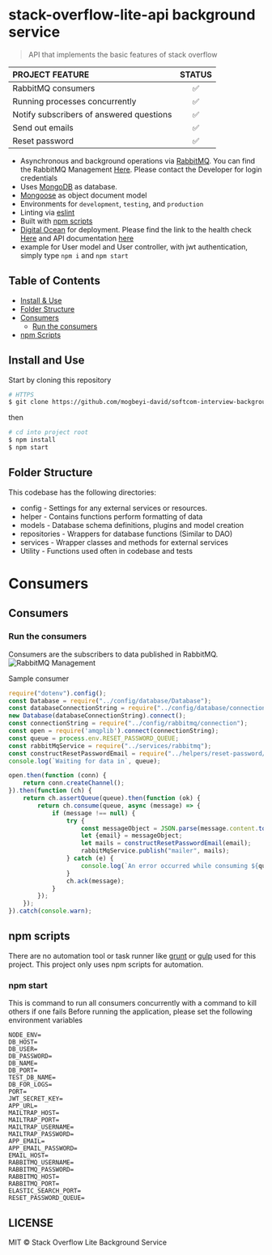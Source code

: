 # stack-overflow-lite-api background service
> API that implements the basic features of stack overflow


| PROJECT FEATURE | STATUS   |
| :---         |     :---:         | 
| RabbitMQ consumers     | :white_check_mark:| 
| Running processes concurrently     | :white_check_mark:| 
| Notify subscribers of answered questions     | :white_check_mark:| 
| Send out emails     | :white_check_mark:| 
| Reset password     | :white_check_mark:|  


- Asynchronous and background operations via [RabbitMQ](https://www.rabbitmq.com/uri-spec.html). You can find the RabbitMQ Management [Here](http://178.128.153.181:15672/#/). Please contact the Developer for login credentials
- Uses [MongoDB](https://www.mongodb.com) as database.
- [Mongoose](https://mongoosejs.com) as object document model
- Environments for `development`, `testing`, and `production`
- Linting via [eslint](https://github.com/eslint/eslint)
- Built with [npm scripts](#npm-scripts)
- [Digital Ocean](https://digitalocean.com) for deployment. Please find the link to the health check [Here](http://206.189.227.235/health-check) and API documentation [here](http://206.189.227.235/api-docs)
- example for User model and User controller, with jwt authentication, simply type `npm i` and `npm start`

## Table of Contents

- [Install & Use](#install-and-use)
- [Folder Structure](#folder-structure)
- [Consumers](#consumers)
  - [Run the consumers](#run-the-consumers)
- [npm Scripts](#npm-scripts)

## Install and Use

Start by cloning this repository

```sh
# HTTPS
$ git clone https://github.com/mogbeyi-david/softcom-interview-background-service.git
```

then

```sh
# cd into project root
$ npm install
$ npm start
```

## Folder Structure

This codebase has the following directories:

- config - Settings for any external services or resources.
- helper - Contains functions perform formatting of data
- models - Database schema definitions, plugins and model creation
- repositories - Wrappers for database functions (Similar to DAO)
- services - Wrapper classes and methods for external services
- Utility - Functions used often in codebase and tests




# Consumers
## Consumers

### Run the consumers

Consumers are the subscribers to data published in RabbitMQ.
![RabbitMQ Management](https://i.ibb.co/Pmz2G1t/Screenshot-2019-10-27-at-11-59-42-PM.png)

Sample consumer

```js
require("dotenv").config();
const Database = require("../config/database/Database");
const databaseConnectionString = require("../config/database/connection");
new Database(databaseConnectionString).connect();
const connectionString = require("../config/rabbitmq/connection");
const open = require('amqplib').connect(connectionString);
const queue = process.env.RESET_PASSWORD_QUEUE;
const rabbitMqService = require("../services/rabbitmq");
const constructResetPasswordEmail = require("../helpers/reset-password/construct-reset-password-email");
console.log(`Waiting for data in`, queue);

open.then(function (conn) {
    return conn.createChannel();
}).then(function (ch) {
    return ch.assertQueue(queue).then(function (ok) {
        return ch.consume(queue, async (message) => {
            if (message !== null) {
                try {
                    const messageObject = JSON.parse(message.content.toString());
                    let {email} = messageObject;
                    let mails = constructResetPasswordEmail(email);
                    rabbitMqService.publish("mailer", mails);
                } catch (e) {
                    console.log(`An error occurred while consuming ${queue}`, e)
                }
                ch.ack(message);
            }
        });
    });
}).catch(console.warn);


```

## npm scripts

There are no automation tool or task runner like [grunt](https://gruntjs.com/) or [gulp](http://gulpjs.com/) used for this project. This project only uses npm scripts for automation.

### npm start

This is command to run all consumers concurrently with a command to kill others if one fails
Before running the application, please set the following environment variables

```dotenv
NODE_ENV=
DB_HOST=
DB_USER=
DB_PASSWORD=
DB_NAME=
DB_PORT=
TEST_DB_NAME=
DB_FOR_LOGS=
PORT=
JWT_SECRET_KEY=
APP_URL=
MAILTRAP_HOST=
MAILTRAP_PORT=
MAILTRAP_USERNAME=
MAILTRAP_PASSWORD=
APP_EMAIL=
APP_EMAIL_PASSWORD=
EMAIL_HOST=
RABBITMQ_USERNAME=
RABBITMQ_PASSWORD=
RABBITMQ_HOST=
RABBITMQ_PORT=
ELASTIC_SEARCH_PORT=
RESET_PASSWORD_QUEUE=

```

## LICENSE

MIT © Stack Overflow Lite Background Service
